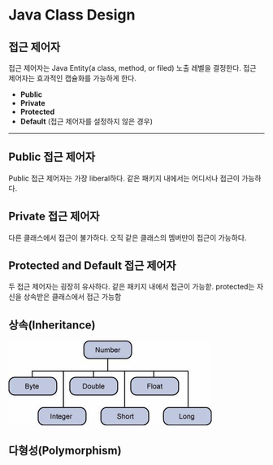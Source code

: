 # Java Class Design

## 접근 제어자
접근 제어자는 Java Entity(a class, method, or filed) 노출 레벨을 결정한다. 접근 제어자는 효과적인 캡슐화를 가능하게 한다. 
- **Public**
- **Private**
- **Protected**
- **Default** (접근 제어자를 설정하지 않은 경우)

---
## Public 접근 제어자 
Public 접근 제어자는 가장 liberal하다. 같은 패키지 내에서는 어디서나 접근이 가능하다.

## Private 접근 제어자 
다른 클래스에서 접근이 불가하다. 오직 같은 클래스의 멤버만이 접근이 가능하다. 

## Protected and Default 접근 제어자 
두 접근 제어자는 굉장히 유사하다. 같은 패키지 내에서 접근이 가능핟. protected는 자신을 상속받은 클래스에서 접근 가능함 

## 상속(Inheritance) 
![number_classess](../../img/number_classes.jpg)
## 다형성(Polymorphism)